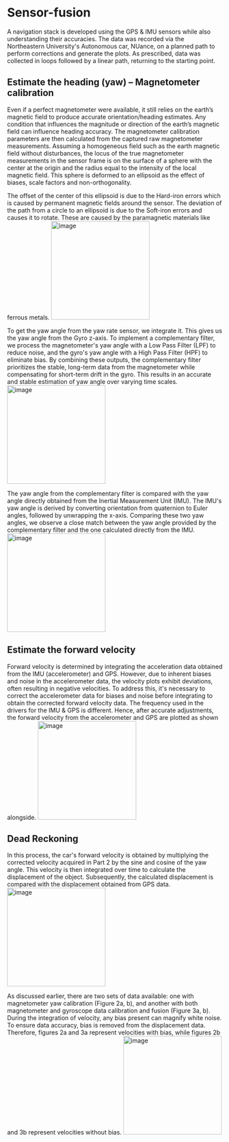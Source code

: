 # Sensor-fusion
A navigation stack is developed using the GPS & IMU sensors while also understanding their accuracies. The data was recorded via the Northeastern University's Autonomous car, NUance, on a planned path to perform corrections and generate the plots. As prescribed, data was collected in loops followed by a linear path, returning to the starting point.

## Estimate the heading (yaw) – Magnetometer calibration
Even if a perfect magnetometer were available, it still relies on the earth’s magnetic field to produce accurate orientation/heading estimates. Any condition that influences the magnitude or direction of the earth’s magnetic field can influence heading accuracy. The magnetometer calibration
parameters are then calculated from the captured raw magnetometer measurements. Assuming a homogeneous field such as the earth magnetic field without disturbances, the locus of the true magnetometer measurements in the sensor frame is on the surface of a sphere with the center at the origin and the radius equal to the intensity of the local magnetic field. This sphere is deformed to an ellipsoid as the effect of biases, scale factors and non-orthogonality.

The offset of the center of this ellipsoid is due to the Hard-iron errors which is caused by permanent magnetic fields around the sensor. The deviation of the path from a circle to an ellipsoid is due to the Soft-iron errors and causes it to rotate. These are caused by the paramagnetic materials like ferrous metals.
<img width="230" alt="image" src="https://github.com/PanchalM19/Sensor-fusion/assets/115374409/31187334-6dc9-4ac7-bac5-fd0428b7cfc4">

To get the yaw angle from the yaw rate sensor, we integrate it. This gives us the yaw angle from the Gyro z-axis. To implement a complementary filter, we process the magnetometer's yaw angle with a Low Pass Filter (LPF) to reduce noise, and the gyro's yaw angle with a High Pass Filter (HPF) to eliminate bias. By combining these outputs, the complementary filter prioritizes the stable, long-term data from the magnetometer while compensating for short-term drift in the gyro. This results in an accurate and stable estimation of yaw angle over varying time scales.
<img width="230" alt="image" src="https://github.com/PanchalM19/Sensor-fusion/assets/115374409/ece630d8-6675-4aaf-8628-604bbfb431d5">

The yaw angle from the complementary filter is compared with the yaw angle directly obtained from the Inertial Measurement Unit (IMU). The IMU's yaw angle is derived by converting orientation from quaternion to Euler angles, followed by unwrapping the x-axis. Comparing these two yaw angles, we observe a close match between the yaw angle provided by the complementary filter and the one calculated directly from the IMU.
<img width="230" alt="image" src="https://github.com/PanchalM19/Sensor-fusion/assets/115374409/e374a730-2fae-4f58-8411-c686ebd37657">

## Estimate the forward velocity

Forward velocity is determined by integrating the acceleration data obtained from the IMU (accelerometer) and GPS. However, due to inherent biases and noise in the accelerometer data, the velocity plots exhibit deviations, often resulting in negative velocities. To address this, it's necessary to correct the accelerometer data for biases and noise before integrating to obtain the corrected forward velocity data.
The frequency used in the drivers for the IMU & GPS is different. Hence, after accurate adjustments, the forward velocity from the accelerometer and GPS are plotted as shown alongside.
<img width="230" alt="image" src="https://github.com/PanchalM19/Sensor-fusion/assets/115374409/aae47ead-e8df-4655-8943-3637a5e4e572">

## Dead Reckoning
In this process, the car's forward velocity is obtained by multiplying the corrected velocity acquired in Part 2 by the sine and cosine of the yaw angle. This velocity is then integrated over time to calculate the displacement of the object. Subsequently, the calculated displacement is compared with the displacement obtained from GPS data.
<img width="230" alt="image" src="https://github.com/PanchalM19/Sensor-fusion/assets/115374409/a48211d2-77e0-40de-83cd-08d68caf5ff1">


As discussed earlier, there are two sets of data available: one with magnetometer yaw calibration (Figure 2a, b), and another with both magnetometer and gyroscope data calibration and fusion (Figure 3a, b). During the integration of velocity, any bias present can magnify white noise. To ensure data accuracy, bias is removed from the displacement data. Therefore, figures 2a and 3a represent velocities with bias, while figures 2b and 3b represent velocities without bias.
<img width="230" alt="image" src="https://github.com/PanchalM19/Sensor-fusion/assets/115374409/07730992-a0c7-4c6d-8fba-929d90ba5f15">







